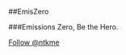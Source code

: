 ##EmisZero

###Emissions Zero, Be the Hero.

<!-- Place this tag where you want the button to render. -->
<a class="github-button" href="tbd" data-size="large" aria-label="Follow @ntkme on GitHub">Follow @ntkme</a>
